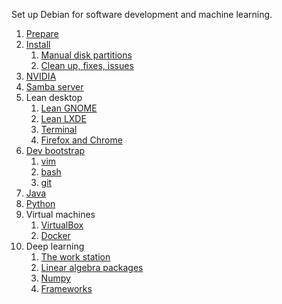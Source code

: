 Set up Debian for software development and machine learning.

1. [Prepare](docs/0100-prepare.md)
2. [Install](docs/0200-install.md)
    1. [Manual disk partitions](docs/0201-partitions.md)
    2. [Clean up, fixes, issues](docs/0202-cleanup.md)
3. [NVIDIA](docs/0300-nvidia.md)
4. [Samba server](docs/0400-samba.md)
5. Lean desktop
    1. [Lean GNOME](docs/0501-gnome.md)
    2. [Lean LXDE](docs/0502-lxde.md)
    3. [Terminal](docs/0503-terminal.md)
    4. [Firefox and Chrome](docs/0505-browser.md)
6. [Dev bootstrap](docs/0600-bootstrap.md)
    1. [vim](docs/0601-vim.md)
    2. [bash](docs/0602-bash.md)
    3. [git](docs/0603-git.md)
7. [Java](docs/0700-java.md)
8. [Python](docs/0800-python.md)
9. Virtual machines
    1. [VirtualBox](docs/0901-virtualbox.md)
    2. [Docker](docs/0902-docker.md)
10. Deep learning
    1. [The work station](docs/1001-hardware.md)
    2. [Linear algebra packages](docs/1002-blas-lapack.md)
    3. [Numpy](docs/1003-numpy.md)
    4. [Frameworks](docs/1004-frameworks.md)
